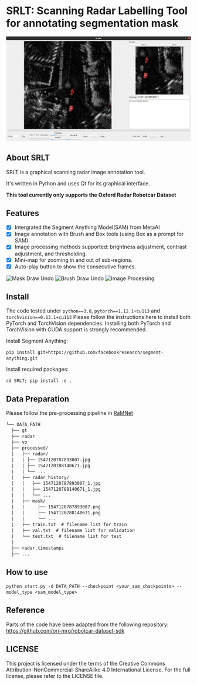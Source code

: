 # SRLT: Scanning Radar Labelling Tool for annotating segmentation mask 

<img src="assets/main_gui.png?raw=true" width="720"/>

## About SRLT 

SRLT is a graphical scanning radar image annotation tool.

It's written in Python and uses Qt for its graphical interface.

**This tool currently only supports the Oxford Radar Robotcar Dataset**   


## Features

- [x] Intergrated the Segment Anything Model(SAM) from MetaAI
- [x] Image annotation with Brush and Box tools (using Box as a prompt for SAM).
- [x]  Image processing methods supported: brightness adjustment, contrast adjustment, and thresholding.
- [x] Mini-map for zooming in and out of sub-regions.
- [x] Auto-play button to show the consecutive frames.

<div>
    <img src="assets/mask_draw_undo.gif" alt="Mask Draw Undo" width="300"/>
    <img src="assets/brush_draw_undo.gif" alt="Brush Draw Undo" width="300"/>
    <img src="assets/image_process.gif" alt="Image Processing" width="300"/>
</div>


## Install
The code tested under `python==3.8`, `pytorch==1.12.1+cu113` and `torchvision==0.13.1+cu113` Please follow the instructions here to install both PyTorch and TorchVision dependencies. Installing both PyTorch and TorchVision with CUDA support is strongly recommended.

Install Segment Anything:

```
pip install git+https://github.com/facebookresearch/segment-anything.git
```

Install required packages:

```
cd SRLT; pip install -e .
```


## Data Preparation
Please follow the pre-processing pipeline in  [RaMNet](https://github.com/Ianpengg/RaMNet)
```
└── DATA_PATH
  ├── gt
  ├── radar
  ├── vo
  ├── processed/
  |   ├── radar/
  |   | ├── 1547120787893007.jpg
  |   | ├── 1547120788140671.jpg
  |   | └── ...
  |   ├── radar_history/
  |   |   ├── 1547120787893007_1.jpg
  |   |   ├── 1547120788140671_1.jpg
  |   |   └── ...
  |   ├── mask/
  |   |     ├── 1547120787893007.png
  |   |     ├── 1547120788140671.png
  |   |     └── ...
  |   ├── train.txt  # filename list for train 
  |   ├── val.txt  # filename list for validation 
  |   └── test.txt  # filename list for test 
  |
  ├── radar.timestamps
  ├── ...
```

## How to use 

```
python start.py -d DATA_PATH --checkpoint <your_sam_chackpoints> --model_type <sam_model_type>
```


## Reference 
Parts of the code have been adapted from the following repository:
https://github.com/ori-mrg/robotcar-dataset-sdk

## LICENSE
This project is licensed under the terms of the Creative Commons Attribution-NonCommercial-ShareAlike 4.0 International License. For the full license, please refer to the LICENSE file.

